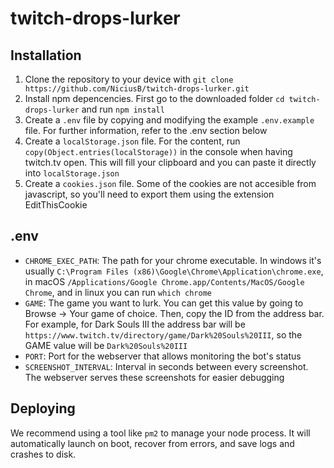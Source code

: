 # twitch-drops-lurker

## Installation

1. Clone the repository to your device with `git clone https://github.com/NiciusB/twitch-drops-lurker.git`
2. Install npm depencencies. First go to the downloaded folder `cd twitch-drops-lurker` and run `npm install`
3. Create a `.env` file by copying and modifying the example `.env.example` file. For further information, refer to the .env section below
4. Create a `localStorage.json` file. For the content, run `copy(Object.entries(localStorage))` in the console when having twitch.tv open. This will fill your clipboard and you can paste it directly into `localStorage.json`
5. Create a `cookies.json` file. Some of the cookies are not accesible from javascript, so you'll need to export them using the extension EditThisCookie

## .env
* `CHROME_EXEC_PATH`: The path for your chrome executable. In windows it's usually `C:\Program Files (x86)\Google\Chrome\Application\chrome.exe`, in macOS `/Applications/Google Chrome.app/Contents/MacOS/Google Chrome`, and in linux you can run `which chrome`
* `GAME`: The game you want to lurk. You can get this value by going to Browse -> Your game of choice. Then, copy the ID from the address bar. For example, for Dark Souls III the address bar will be `https://www.twitch.tv/directory/game/Dark%20Souls%20III`, so the GAME value will be `Dark%20Souls%20III`
* `PORT`: Port for the webserver that allows monitoring the bot's status
* `SCREENSHOT_INTERVAL`: Interval in seconds between every screenshot. The webserver serves these screenshots for easier debugging

## Deploying
We recommend using a tool like `pm2` to manage your node process. It will automatically launch on boot, recover from errors, and save logs and crashes to disk.